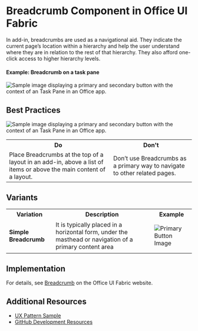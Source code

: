 # Breadcrumb Component in Office UI Fabric

In add-in, breadcrumbs are used as a navigational aid. They indicate the current page’s location within a hierarchy and help the user understand where they are in relation to the rest of that hierarchy. They also afford one-click access to higher hierarchy levels.
  
#### Example: Breadcrumb on a task pane

![Sample image displaying a primary and secondary button with the context of an Task Pane in an Office app.](../images/exampleButton@450.pn)

## Best Practices

![Sample image displaying a primary and secondary button with the context of an Task Pane in an Office app.](../images/buttonUsage-01.pn)

<table>
    <tr>
        <th>Do</th>
        <th>Don't</th>
    </tr>
    <tr>
        <td>Place Breadcrumbs at the top of a layout in an add-in, above a list of items or above the main content of a layout.</td>
        <td>Don’t use Breadcrumbs as a primary way to navigate to other related pages.</td>
    </tr>
</table>

## Variants

<table>
    <tr>
        <th>Variation</th>
        <th>Description</th>
        <th>Example</th>
    </tr>
    <tr>
        <td><h4>Simple Breadcrumb<h4></td>
        <td>It is typically placed in a horizontal form, under the masthead or navigation of a primary content area</td>
        <td><img src="../images/primary.pn" alt="Primary Button Image" ></td>
    </tr>
</table>

## Implementation

For details, see [Breadcrumb](https://dev.office.com/fabric#/components/breadcrumb) on the Office UI Fabric website.

## Additional Resources
* [UX Pattern Sample](https://office.visualstudio.com/DefaultCollection/OC/_git/GettingStarted-FabricReact)
* [GitHub Development Resources](https://github.com/OfficeDev/Office-Add-in-UX-Design-Patterns-Code)